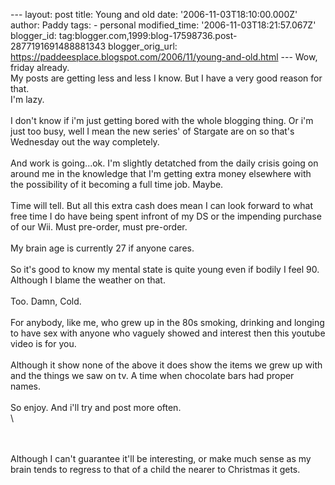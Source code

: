 \-\-- layout: post title: Young and old date:
\'2006-11-03T18:10:00.000Z\' author: Paddy tags: - personal
modified\_time: \'2006-11-03T18:21:57.067Z\' blogger\_id:
tag:blogger.com,1999:blog-17598736.post-2877191691488881343
blogger\_orig\_url:
https://paddeesplace.blogspot.com/2006/11/young-and-old.html \-\-- Wow,
friday already.\
My posts are getting less and less I know. But I have a very good reason
for that.\
I\'m lazy.\
\
I don\'t know if i\'m just getting bored with the whole blogging thing.
Or i\'m just too busy, well I mean the new series\' of Stargate are on
so that\'s Wednesday out the way completely.\
\
And work is going\...ok. I\'m slightly detatched from the daily crisis
going on around me in the knowledge that I\'m getting extra money
elsewhere with the possibility of it becoming a full time job. Maybe.\
\
Time will tell. But all this extra cash does mean I can look forward to
what free time I do have being spent infront of my DS or the impending
purchase of our Wii. Must pre-order, must pre-order.\
\
My brain age is currently 27 if anyone cares.\
\
So it\'s good to know my mental state is quite young even if bodily I
feel 90. Although I blame the weather on that.\
\
Too. Damn, Cold.\
\
For anybody, like me, who grew up in the 80s smoking, drinking and
longing to have sex with anyone who vaguely showed and interest then
this youtube video is for you.\
\
Although it show none of the above it does show the items we grew up
with and the things we saw on tv. A time when chocolate bars had proper
names.\
\
So enjoy. And i\'ll try and post more often.\
\

\
\
Although I can\'t guarantee it\'ll be interesting, or make much sense as
my brain tends to regress to that of a child the nearer to Christmas it
gets.
